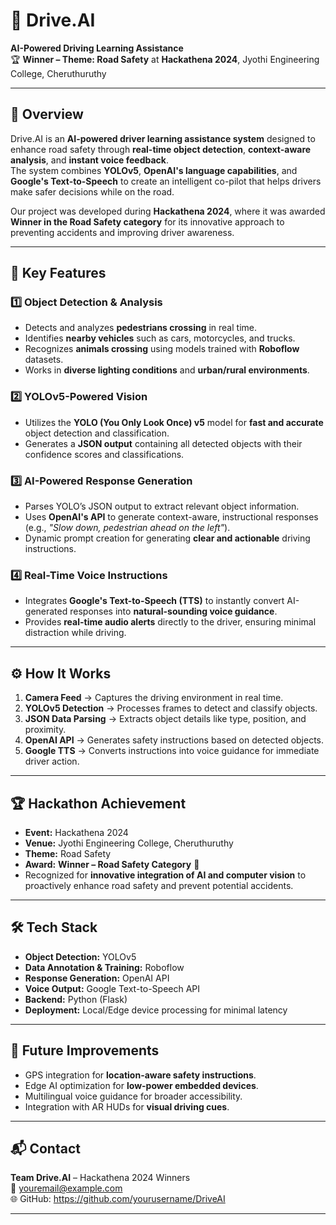 # 🚗 Drive.AI  
**AI-Powered Driving Learning Assistance**  
🏆 **Winner – Theme: Road Safety** at **Hackathena 2024**, Jyothi Engineering College, Cheruthuruthy  

---

## 📜 Overview
Drive.AI is an **AI-powered driver learning assistance system** designed to enhance road safety through **real-time object detection**, **context-aware analysis**, and **instant voice feedback**.  
The system combines **YOLOv5**, **OpenAI's language capabilities**, and **Google's Text-to-Speech** to create an intelligent co-pilot that helps drivers make safer decisions while on the road.  

Our project was developed during **Hackathena 2024**, where it was awarded **Winner in the Road Safety category** for its innovative approach to preventing accidents and improving driver awareness.

---

## 🎯 Key Features

### 1️⃣ Object Detection & Analysis
- Detects and analyzes **pedestrians crossing** in real time.
- Identifies **nearby vehicles** such as cars, motorcycles, and trucks.
- Recognizes **animals crossing** using models trained with **Roboflow** datasets.
- Works in **diverse lighting conditions** and **urban/rural environments**.

### 2️⃣ YOLOv5-Powered Vision
- Utilizes the **YOLO (You Only Look Once) v5** model for **fast and accurate** object detection and classification.
- Generates a **JSON output** containing all detected objects with their confidence scores and classifications.

### 3️⃣ AI-Powered Response Generation
- Parses YOLO’s JSON output to extract relevant object information.
- Uses **OpenAI's API** to generate context-aware, instructional responses (e.g., *"Slow down, pedestrian ahead on the left"*).
- Dynamic prompt creation for generating **clear and actionable** driving instructions.

### 4️⃣ Real-Time Voice Instructions
- Integrates **Google's Text-to-Speech (TTS)** to instantly convert AI-generated responses into **natural-sounding voice guidance**.
- Provides **real-time audio alerts** directly to the driver, ensuring minimal distraction while driving.

---

## ⚙️ How It Works
1. **Camera Feed** → Captures the driving environment in real time.
2. **YOLOv5 Detection** → Processes frames to detect and classify objects.
3. **JSON Data Parsing** → Extracts object details like type, position, and proximity.
4. **OpenAI API** → Generates safety instructions based on detected objects.
5. **Google TTS** → Converts instructions into voice guidance for immediate driver action.

---

## 🏆 Hackathon Achievement
- **Event:** Hackathena 2024  
- **Venue:** Jyothi Engineering College, Cheruthuruthy  
- **Theme:** Road Safety  
- **Award:** **Winner – Road Safety Category** 🥇  
- Recognized for **innovative integration of AI and computer vision** to proactively enhance road safety and prevent potential accidents.

---

## 🛠️ Tech Stack
- **Object Detection:** YOLOv5  
- **Data Annotation & Training:** Roboflow  
- **Response Generation:** OpenAI API  
- **Voice Output:** Google Text-to-Speech API  
- **Backend:** Python (Flask)  
- **Deployment:** Local/Edge device processing for minimal latency

---

## 🚀 Future Improvements
- GPS integration for **location-aware safety instructions**.
- Edge AI optimization for **low-power embedded devices**.
- Multilingual voice guidance for broader accessibility.
- Integration with AR HUDs for **visual driving cues**.

---

## 📬 Contact
**Team Drive.AI** – Hackathena 2024 Winners  
📧 youremail@example.com  
🌐 GitHub: https://github.com/yourusername/DriveAI  

---
